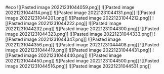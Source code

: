 #eco
![[Pasted image 20221231044059.png]]
![[Pasted image 20221231044114.png]]
![[Pasted image 20221231044131.png]]
![[Pasted image 20221231044201.png]]
![[Pasted image 20221231044212.png]]
![[Pasted image 20221231044222.png]]
![[Pasted image 20221231044232.png]]
![[Pasted image 20221231044300.png]]
![[Pasted image 20221231044323.png]]
![[Pasted image 20221231044333.png]]
![[Pasted image 20221231044347.png]]
![[Pasted image 20221231044356.png]]
![[Pasted image 20221231044408.png]]
![[Pasted image 20221231044419.png]]
![[Pasted image 20221231044431.png]]
![[Pasted image 20221231044440.png]]
![[Pasted image 20221231044450.png]]
![[Pasted image 20221231044500.png]]
![[Pasted image 20221231044516.png]]
![[Pasted image 20221231044531.png]]

